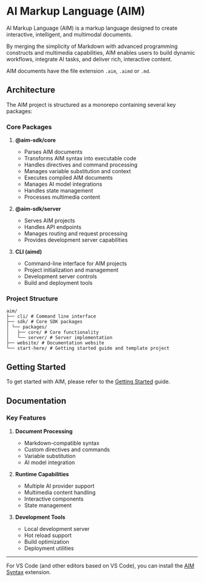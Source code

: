 # **AI Markup Language (AIM)**

AI Markup Language (AIM) is a markup language designed to create interactive, intelligent, and multimodal documents. 

By merging the simplicity of Markdown with advanced programming constructs and multimedia capabilities, AIM enables users to build dynamic workflows, integrate AI tasks, and deliver rich, interactive content. 

AIM documents have the file extension `.aim`, `.aimd` or `.md`.

## **Architecture**

The AIM project is structured as a monorepo containing several key packages:

### Core Packages

1. **@aim-sdk/core**
   - Parses AIM documents
   - Transforms AIM syntax into executable code
   - Handles directives and command processing
   - Manages variable substitution and context
   - Executes compiled AIM documents
   - Manages AI model integrations
   - Handles state management
   - Processes multimedia content

2. **@aim-sdk/server**
   - Serves AIM projects
   - Handles API endpoints
   - Manages routing and request processing
   - Provides development server capabilities

3. **CLI (aimd)**
   - Command-line interface for AIM projects
   - Project initialization and management
   - Development server controls
   - Build and deployment tools

### Project Structure

```
aim/
├── cli/ # Command line interface
├── sdk/ # Core SDK packages
│ └── packages/
│   ├── core/ # Core functionality
│   └── server/ # Server implementation
├── website/ # Documentation website
└── start-here/ # Getting started guide and template project
```

## **Getting Started**

To get started with AIM, please refer to the [Getting Started](./start-here/README.md) guide.

## **Documentation**

### Key Features

1. **Document Processing**
   - Markdown-compatible syntax
   - Custom directives and commands
   - Variable substitution
   - AI model integration

2. **Runtime Capabilities**
   - Multiple AI provider support
   - Multimedia content handling
   - Interactive components
   - State management

3. **Development Tools**
   - Local development server
   - Hot reload support
   - Build optimization
   - Deployment utilities

---

For VS Code (and other editors based on VS Code), you can install the [AIM Syntax](https://marketplace.cursorapi.com/items?itemName=stripe.markdoc-language-support) extension.